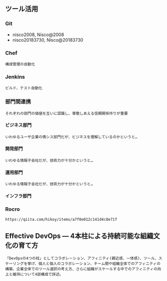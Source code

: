 ## ツール活用
### Git
* nisco2008, Nisco@2008
* nisco20183730, Nisco@20183730
### Chef
	構成管理の自動化
### Jenkins
	ビルド、テスト自動化
### 部門間連携
	それぞれの部門の価値を互いに認識し、尊敬しあえる信頼関係作りが重要
#### ビジネス部門
	いわゆるユーザ企業の情シス部門だが、ビジネスを理解しているのかというと…
#### 開発部門
	いわゆる情報子会社だが、技術力が十分かというと…
#### 運用部門
	いわゆる情報子会社だが、技術力が十分かというと…
#### インフラ部門
### Rocro
	https://qiita.com/hikoy/items/a7f0e012c141d4c8e71f

## Effective DevOps ― 4本柱による持続可能な組織文化の育て方
	「DevOpsの4つの柱」としてコラボレーション、アフィニティ(親近感、一体感)、ツール、スケーリングを挙げ、個人と個人のコラボレーション、チーム間や組織全体でのアフィニティの構築、企業全体でのツール選択の考え方、さらに組織がスケールする中でのアフィニティの向上と維持について4部構成で詳述。
